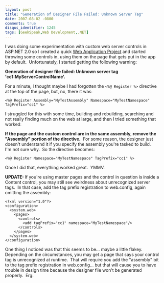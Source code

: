 ```yaml
---
layout: post
title: "Generation of Designer File Failed: Unknown Server Tag"
date: 2007-08-02 -0800
comments: true
disqus_identifier: 1245
tags: [GeekSpeak,Web Development,.NET]
---
```

I was doing some experimentation with custom web server controls in
ASP.NET 2.0 so I created a quick [Web Application
Project](http://msdn2.microsoft.com/en-us/asp.net/aa336618.aspx) and
started throwing some controls in, using them on the page that gets put
in the app by default.  Unfortunately, I started getting the following
warning:

**Generation of designer file failed: Unknown server tag
'cc1:MyServerControlName'.**

For a minute, I thought maybe I had forgotten the `<%@ Register %>`
directive at the top of the page, but, no, there it was:

`<%@ Register Assembly="MyTestAssembly" Namespace="MyTestNamespace" TagPrefix="cc1" %>`

I struggled for this with some time, building and rebuilding, searching
and not really finding much on the web at large, and then I tried
something that worked:

**If the page and the custom control are in the same assembly, remove
the "Assembly" portion of the directive.**  For some reason, the
designer just doesn't understand it if you specify the assembly you're
tasked to build.  I'm not sure why.  So the directive becomes:

`<%@ Register Namespace="MyTestNamespace" TagPrefix="cc1" %>`

Once I did that, everything worked great.  YMMV.

**UPDATE:** If you're using master pages and the control in question is
inside a Content control, you may still see weirdness about unrecognized
server tags.  In that case, add the tag prefix registration to
web.config, again omitting the assembly:

    <?xml version="1.0"?>
    <configuration>
      <system.web>
        <pages>
          <controls>
            <add tagPrefix="cc1" namespace="MyTestNamespace"/>
          </controls>
        </pages>
      </system.web>
    </configuration>

One thing I noticed was that this seems to be... maybe a little flakey. 
Depending on the circumstances, you may get a page that says your
control tag is unrecognized at runtime.  That will require you add the
"assembly" bit to the tag prefix registration in web.config... but that
will cause you to have trouble in design time because the designer file
won't be generated properly.  Erg.

